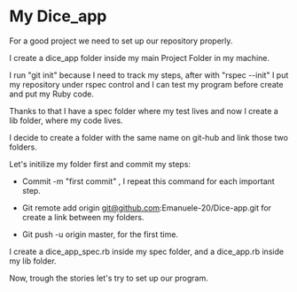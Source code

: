 # My Dice_app

For a good project we need to set up our repository properly.

I create a dice_app folder inside my main Project Folder in my machine.

I run "git init" because I need to track my steps, after with "rspec --init"
I put my repository under rspec control and I can test my program before
create and put my Ruby code.

Thanks to that I have a spec folder where my test lives and now I
create a lib folder, where my code lives.

I decide to create a folder with the same name on git-hub and link
those two folders.

Let's initilize my folder first and commit my steps:

* Commit -m "first commit" , I repeat this command for each important
step.

* Git remote add origin git@github.com:Emanuele-20/Dice-app.git for create
a link between my folders.

* Git push -u origin master, for the first time.


I create a dice_app_spec.rb inside my spec folder, and a dice_app.rb
inside my lib folder.

Now, trough the stories let's try to set up our program.
